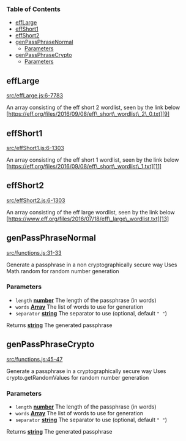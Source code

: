 <!-- Generated by documentation.js. Update this documentation by updating the source code. -->

### Table of Contents

*   [effLarge][1]
*   [effShort1][2]
*   [effShort2][3]
*   [genPassPhraseNormal][4]
    *   [Parameters][5]
*   [genPassPhraseCrypto][6]
    *   [Parameters][7]

## effLarge

[src/effLarge.js:6-7783][8]

An array consisting of the eff short 2 wordlist, seen by the link below
[https://eff.org/files/2016/09/08/eff\_short\_wordlist\_2\_0.txt][9]

## effShort1

[src/effShort1.js:6-1303][10]

An array consisting of the eff short 1 wordlist, seen by the link below
[https://eff.org/files/2016/09/08/eff\_short\_wordlist\_1.txt][11]

## effShort2

[src/effShort2.js:6-1303][12]

An array consisting of the eff large wordlist, seen by the link below
[https://www.eff.org/files/2016/07/18/eff\_large\_wordlist.txt][13]

## genPassPhraseNormal

[src/functions.js:31-33][14]

Generate a passphrase in a non cryptographically secure way
Uses Math.random for random number generation

### Parameters

*   `length` **[number][15]** The length of the passphrase (in words)
*   `words` **[Array][16]** The list of words to use for generation
*   `separator` **[string][17]** The separator to use (optional, default `" "`)

Returns **[string][17]** The generated passphrase

## genPassPhraseCrypto

[src/functions.js:45-47][18]

Generate a passphrase in a cryptographically secure way
Uses crypto.getRandomValues for random number generation

### Parameters

*   `length` **[number][15]** The length of the passphrase (in words)
*   `words` **[Array][16]** The list of words to use for generation
*   `separator` **[string][17]** The separator to use (optional, default `" "`)

Returns **[string][17]** The generated passphrase

[1]: #efflarge

[2]: #effshort1

[3]: #effshort2

[4]: #genpassphrasenormal

[5]: #parameters

[6]: #genpassphrasecrypto

[7]: #parameters-1

[8]: https://github.com/zdzielinski/passphrase.js/blob/a2defdd95113ab0a65a8145bae1e7961ea816a87/src/effLarge.js#L6-L7783 "Source code on GitHub"

[9]: https://eff.org/files/2016/09/08/eff_short_wordlist_2_0.txt

[10]: https://github.com/zdzielinski/passphrase.js/blob/a2defdd95113ab0a65a8145bae1e7961ea816a87/src/effShort1.js#L6-L1303 "Source code on GitHub"

[11]: https://eff.org/files/2016/09/08/eff_short_wordlist_1.txt

[12]: https://github.com/zdzielinski/passphrase.js/blob/a2defdd95113ab0a65a8145bae1e7961ea816a87/src/effShort2.js#L6-L1303 "Source code on GitHub"

[13]: https://www.eff.org/files/2016/07/18/eff_large_wordlist.txt

[14]: https://github.com/zdzielinski/passphrase.js/blob/a2defdd95113ab0a65a8145bae1e7961ea816a87/src/functions.js#L31-L33 "Source code on GitHub"

[15]: https://developer.mozilla.org/docs/Web/JavaScript/Reference/Global_Objects/Number

[16]: https://developer.mozilla.org/docs/Web/JavaScript/Reference/Global_Objects/Array

[17]: https://developer.mozilla.org/docs/Web/JavaScript/Reference/Global_Objects/String

[18]: https://github.com/zdzielinski/passphrase.js/blob/a2defdd95113ab0a65a8145bae1e7961ea816a87/src/functions.js#L45-L47 "Source code on GitHub"
